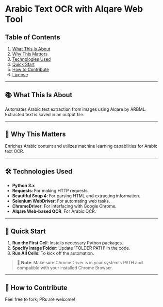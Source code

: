 # Arabic Text OCR with Alqare Web Tool

## Table of Contents
1. [What This Is About](#-what-this-is-about)
2. [Why This Matters](#-why-this-matters)
3. [Technologies Used](#-technologies-used)
4. [Quick Start](#-quick-start)
5. [How to Contribute](#-how-to-contribute)
6. [License](#-license)

---

## 📚 What This Is About

Automates Arabic text extraction from images using Alqare by ARBML. Extracted text is saved in an output file.

---

## 🌟 Why This Matters

Enriches Arabic content and utilizes machine learning capabilities for Arabic text OCR.

---

## 🛠 Technologies Used

- **Python 3.x**
- **Requests**: For making HTTP requests.
- **Beautiful Soup 4**: For parsing HTML and extracting information.
- **Selenium WebDriver**: For automating web tasks.
- **ChromeDriver**: For interfacing with Google Chrome.
- **Alqare Web-based OCR**: For Arabic OCR.

---

## 🚀 Quick Start

1. **Run the First Cell**: Installs necessary Python packages.
2. **Specify Image Folder**: Update 'FOLDER PATH' in the code.
3. **Run All Cells**: To kick off the automation.

> 📝 **Note**: Make sure ChromeDriver is in your system's PATH and compatible with your installed Chrome Browser.

---

## 🤝 How to Contribute

Feel free to fork; PRs are welcome!
